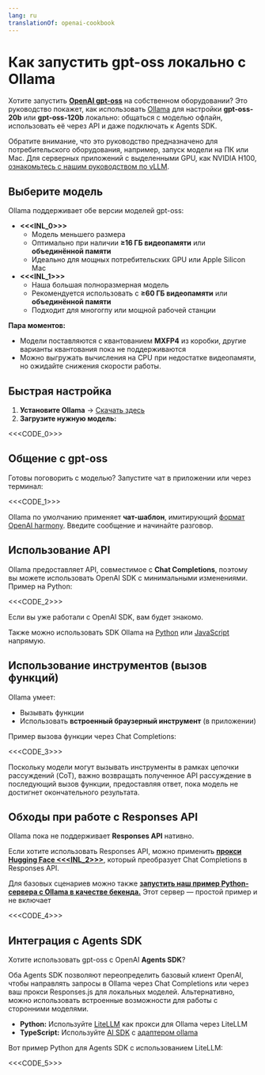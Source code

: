 ```yaml
---
lang: ru
translationOf: openai-cookbook
---
```


# Как запустить gpt-oss локально с Ollama

Хотите запустить [**OpenAI gpt-oss**](https://openai.com/open-models) на собственном оборудовании? Это руководство покажет, как использовать [Ollama](https://ollama.ai) для настройки **gpt-oss-20b** или **gpt-oss-120b** локально: общаться с моделью офлайн, использовать её через API и даже подключать к Agents SDK.

Обратите внимание, что это руководство предназначено для потребительского оборудования, например, запуск модели на ПК или Mac. Для серверных приложений с выделенными GPU, как NVIDIA H100, [ознакомьтесь с нашим руководством по vLLM](https://cookbook.openai.com/articles/gpt-oss/run-vllm).

## Выберите модель

Ollama поддерживает обе версии моделей gpt-oss:

- **&lt;&lt;&lt;INL_0>>>**
  - Модель меньшего размера
  - Оптимально при наличии **≥16 ГБ видеопамяти** или **объединённой памяти**
  - Идеально для мощных потребительских GPU или Apple Silicon Mac
- **&lt;&lt;&lt;INL_1>>>**
  - Наша большая полноразмерная модель
  - Рекомендуется использовать с **≥60 ГБ видеопамяти** или **объединённой памяти**
  - Подходит для многогпу или мощной рабочей станции

**Пара моментов:**

- Модели поставляются с квантованием **MXFP4** из коробки, другие варианты квантования пока не поддерживаются
- Можно выгружать вычисления на CPU при недостатке видеопамяти, но ожидайте снижения скорости работы.

## Быстрая настройка

1. **Установите Ollama** → [Скачать здесь](https://ollama.com/download)
2. **Загрузите нужную модель:**

&lt;&lt;&lt;CODE_0>>>

## Общение с gpt-oss

Готовы поговорить с моделью? Запустите чат в приложении или через терминал:

&lt;&lt;&lt;CODE_1>>>

Ollama по умолчанию применяет **чат-шаблон**, имитирующий [формат OpenAI harmony](https://cookbook.openai.com/articles/openai-harmony). Введите сообщение и начинайте разговор.

## Использование API

Ollama предоставляет API, совместимое с **Chat Completions**, поэтому вы можете использовать OpenAI SDK с минимальными изменениями. Пример на Python:

&lt;&lt;&lt;CODE_2>>>

Если вы уже работали с OpenAI SDK, вам будет знакомо.

Также можно использовать SDK Ollama на [Python](https://github.com/ollama/ollama-python) или [JavaScript](https://github.com/ollama/ollama-js) напрямую.

## Использование инструментов (вызов функций)

Ollama умеет:

- Вызывать функции
- Использовать **встроенный браузерный инструмент** (в приложении)

Пример вызова функции через Chat Completions:

&lt;&lt;&lt;CODE_3>>>

Поскольку модели могут вызывать инструменты в рамках цепочки рассуждений (CoT), важно возвращать полученное API рассуждение в последующий вызов функции, предоставляя ответ, пока модель не достигнет окончательного результата.

## Обходы при работе с Responses API

Ollama пока не поддерживает **Responses API** нативно.

Если хотите использовать Responses API, можно применить [**прокси Hugging Face &lt;&lt;&lt;INL_2>>>**](https://github.com/huggingface/responses.js), который преобразует Chat Completions в Responses API.

Для базовых сценариев можно также [**запустить наш пример Python-сервера с Ollama в качестве бекенда.**](https://github.com/openai/gpt-oss?tab=readme-ov-file#responses-api) Этот сервер — простой пример и не включает

&lt;&lt;&lt;CODE_4>>>

## Интеграция с Agents SDK

Хотите использовать gpt-oss с OpenAI **Agents SDK**?

Оба Agents SDK позволяют переопределить базовый клиент OpenAI, чтобы направлять запросы в Ollama через Chat Completions или через ваш прокси Responses.js для локальных моделей. Альтернативно, можно использовать встроенные возможности для работы с сторонними моделями.

- **Python:** Используйте [LiteLLM](https://openai.github.io/openai-agents-python/models/litellm/) как прокси для Ollama через LiteLLM
- **TypeScript:** Используйте [AI SDK](https://openai.github.io/openai-agents-js/extensions/ai-sdk/) с [адаптером ollama](https://ai-sdk.dev/providers/community-providers/ollama)

Вот пример Python для Agents SDK с использованием LiteLLM:

&lt;&lt;&lt;CODE_5>>>